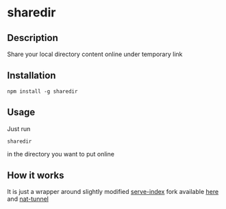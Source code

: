 # sharedir

## Description

Share your local directory content online under temporary link

## Installation

    npm install -g sharedir

## Usage

Just run

    sharedir

in the directory you want to put online

## How it works

It is just a wrapper around slightly modified [serve-index](https://www.npmjs.com/package/serve-index) fork available [here](https://github.com/krzysztofciepka/serve-index) and [nat-tunnel](https://www.npmjs.com/package/nat-tunnel)